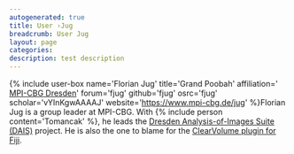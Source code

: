 ```yaml
---
autogenerated: true
title: User ›Jug
breadcrumb: User Jug
layout: page
categories: 
description: test description
---
```


{% include user-box name='Florian Jug' title='Grand Poobah' affiliation=' [MPI-CBG Dresden](https://www.mpi-cbg.de/)' forum='fjug' github='fjug' osrc='fjug' scholar='vYInKgwAAAAJ' website='https://www.mpi-cbg.de/jug' %}Florian Jug is a group leader at MPI-CBG. With {% include person content='Tomancak' %}, he leads the [Dresden Analysis-of-Images Suite (DAIS)](DAIS) project. He is also the one to blame for the [ClearVolume plugin for Fiji](ClearVolume).
